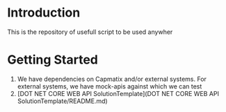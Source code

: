 # Introduction 
This is the repository of usefull script to be used anywher

# Getting Started
1.	We have dependencies on Capmatix and/or external systems. For external systems, we have mock-apis against which we can test
2.  [DOT NET CORE WEB API SolutionTemplate](DOT NET CORE WEB API SolutionTemplate/README.md)


